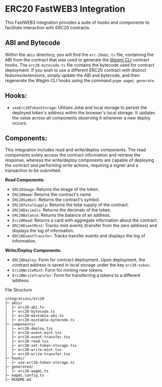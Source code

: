 # ERC20 FastWEB3 Integration

This FastWEB3 integration provides a suite of hooks and components to facilitate interaction with ERC20 contracts.

## ABI and Bytecode

Within the `abis` directory, you will find the `erc-20abi.ts` file, containing the ABI from the contract that was used to generate the [Wagmi CLI](https://wagmi.sh/cli/getting-started) contract hooks. The `erc20-bytecode.ts` file contains the bytecode used for contract deployment. If you wish to use a different ERC20 contract with distinct features/extensions, simply update the ABI and bytecode, and then regenerate the Wagmi CLI hooks using the command `pnpm wagmi generate`.

## Hooks:

- `useErc20TokenStorage`: Utilizes Jotai and local storage to persist the deployed token's address within the browser's local storage. It updates the value across all components observing it whenever a new deploy occurs.

## Components:

This integration includes read and write/deploy components. The read components solely access the contract information and retrieve the response, whereas the write/deploy components are capable of deploying the contract and performing write actions, requiring a signer and a transaction to be submitted.

**Read Components:**

- `ERC20Image`: Returns the image of the token.
- `ERC20Name`: Returns the contract's name.
- `ERC20Symbol`: Returns the contract's symbol.
- `ERC20TotalSupply`: Returns the total supply of the contract.
- `ERC20Decimals`: Returns the decimals of the token.
- `ERC20Balance`: Returns the balance of an address.
- `Erc20Read`: Returns a card with aggregate information about the contract.
- `ERC20EventMint`: Tracks mint events (transfer from the zero address) and displays the log of information.
- `ERC20EventTransfer`: Tracks transfer events and displays the log of information.

**Write/Deploy Components:**

- `ERC20Deploy`: Form for contract deployment. Upon deployment, the contract address is saved in local storage under the key `erc20-token`.
- `Erc20WriteMint`: Form for minting new tokens.
- `Erc20WriteTransfer`: Form for transferring a tokens to a different address.

File Structure

```
integrations/erc20
├─ abis/
│  ├─ erc20-abi.ts
│  ├─ erc20-bytecode.ts
│  ├─ erc20-mintable-abi.ts
│  ├─ erc20-mintable-bytecode.ts
├─ components/
│  ├─ erc20-deploy.tsx
│  ├─ erc20-event-mint.tsx
│  ├─ erc20-event-transfer.tsx
│  ├─ erc20-read.tsx
│  ├─ erc20-set-token-storage.tsx
│  ├─ erc20-write-mint.tsx
│  ├─ erc20-write-transfer.tsx
├─ hooks/
│  ├─ use-erc20-token-storage.ts
├─ generated/
│  ├─ erc20-wagmi.ts
├─ wagmi.config.ts
├─ README.md
```
